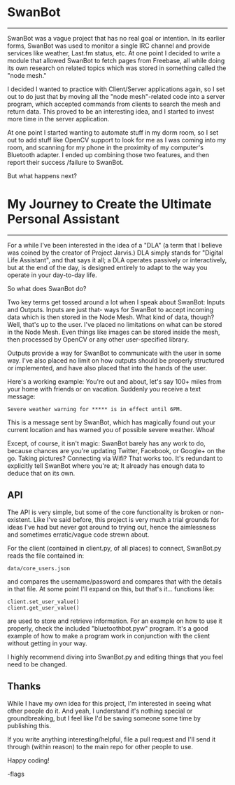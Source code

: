 # SwanBot
***
SwanBot was a vague project that has no real goal or intention.
In its earlier forms, SwanBot was used to monitor a single IRC
channel and provide services like weather, Last.fm status, etc.
At one point I decided to write a module that allowed SwanBot
to fetch pages from Freebase, all while doing its own research
on related topics which was stored in something called the
"node mesh."

I decided I wanted to practice with Client/Server applications
again, so I set out to do just that by moving all the "node
mesh"-related code into a server program, which accepted
commands from clients to search the mesh and return data. This
proved to be an interesting idea, and I started to invest more
time in the server application.

At one point I started wanting to automate stuff in my dorm
room, so I set out to add stuff like OpenCV support to look
for me as I was coming into my room, and scanning for my phone
in the proximity of my computer's Bluetooth adapter. I ended
up combining those two features, and then report their success
/failure to SwanBot.

But what happens next?

# My Journey to Create the Ultimate Personal Assistant
***
For a while I've been interested in the idea of a "DLA" (a
term that I believe was coined by the creator of Project
Jarvis.) DLA simply stands for "Digital Life Assistant", and
that says it all; a DLA operates passively or interactively,
but at the end of the day, is designed entirely to adapt to
the way you operate in your day-to-day life.

So what does SwanBot do?

Two key terms get tossed around a lot when I speak about
SwanBot: Inputs and Outputs. Inputs are just that- ways for
SwanBot to accept incoming data which is then stored in the
Node Mesh. What kind of data, though? Well, that's up to the
user. I've placed no limitations on what can be stored in the
Node Mesh. Even things like images can be stored inside the
mesh, then processed by OpenCV or any other user-specified
library.

Outputs provide a way for SwanBot to communicate with the
user in some way. I've also placed no limit on how outputs
should be properly structured or implemented, and have also
placed that into the hands of the user.

Here's a working example:
You're out and about, let's say 100+ miles from your home with
friends or on vacation. Suddenly you receive a text message:

    Severe weather warning for ***** is in effect until 6PM.

This is a message sent by SwanBot, which has magically found
out your current location and has warned you of possible
severe weather. Whoa!

Except, of course, it isn't magic: SwanBot barely has any work
to do, because chances are you're updating Twitter, Facebook,
or Google+ on the go. Taking pictures? Connecting via Wifi?
That works too. It's redundant to explicitly tell SwanBot
where you're at; It already has enough data to deduce that on
its own.

API
---
The API is very simple, but some of the core functionality
is broken or non-existent. Like I've said before, this project
is very much a trial grounds for ideas I've had but never got
around to trying out, hence the aimlessness and sometimes
erratic/vague code strewn about.

For the client (contained in client.py, of all places) to
connect, SwanBot.py reads the file contained in:
	
	data/core_users.json

and compares the username/password and compares that with
the details in that file. At some point I'll expand on this,
but that's it... functions like:

	client.set_user_value()
	client.get_user_value()

are used to store and retrieve information. For an example on
how to use it properly, check the included "bluetoothbot.pyw"
program. It's a good example of how to make a program work in
conjunction with the client without getting in your way.

I highly recommend diving into SwanBot.py and editing things
that you feel need to be changed.

Thanks
---
While I have my own idea for this project, I'm interested in
seeing what other people do it. And yeah, I understand it's
nothing special or groundbreaking, but I feel like I'd be
saving someone some time by publishing this.

If you write anything interesting/helpful, file a pull request
and I'll send it through (within reason) to the main repo for
other people to use.

Happy coding!

-flags
